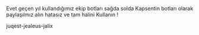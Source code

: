 Evet geçen yıl kullandığımız ekip botları sağda solda Kapsentin botları olarak paylaşılmız alın hatasız ve tam halini Kullanın !

juqest-jealeus-jalix
